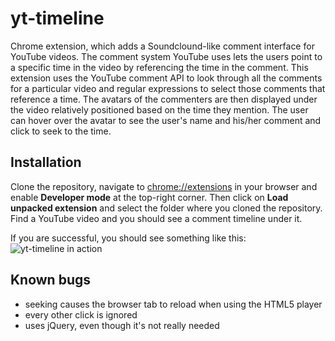 yt-timeline
===========

Chrome extension, which adds a Soundclound-like comment interface for YouTube videos. The comment system YouTube uses lets the users point to a specific time in the video by referencing the time in the comment. This extension uses the YouTube comment API to look through all the comments for a particular video and regular expressions to select those comments that reference a time. The avatars of the commenters are then displayed under the video relatively positioned based on the time they mention. The user can hover over the avatar to see the user's name and his/her comment and click to seek to the time.


Installation
------------
Clone the repository, navigate to [chrome://extensions](chrome://extensions/) in your browser and enable **Developer mode** at the top-right corner. Then click on **Load unpacked extension** and select the folder where you cloned the repository. Find a YouTube video and you should see a comment timeline under it.

If you are successful, you should see something like this:
![yt-timeline in action](https://dl.dropboxusercontent.com/u/26288239/yt-timeline.png)


Known bugs
----------
* seeking causes the browser tab to reload when using the HTML5 player
* every other click is ignored
* uses jQuery, even though it's not really needed
